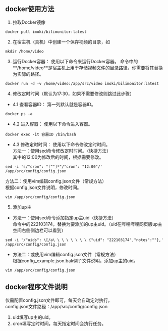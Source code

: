 ## docker使用方法
1. 拉取Docker镜像  
```
docker pull imoki/bilimonitor:latest
```
  
2. 在宿主机（真机）中创建一个保存视频的目录，如  
```
mkdir /home/video
```
  
3. 运行Docker容器： 使用以下命令来运行Docker容器。 
命令中的**/home/video**是宿主机上用于存储视频文件的目录路径，你需要将其替换为实际的路径。  
```
docker run -d -v /home/video:/app/src/video imoki/bilimonitor:latest
```
  
4. 修改定时时间（默认为17:30，如果不需要修改则跳过此步骤）  
- 4.1 查看容器ID： 第一列默认就是容器ID。
```
docker ps -a
```
- 4.2 进入容器： 使用以下命令进入容器。
``` 
docker exec -it 容器ID /bin/bash  
```
- 4.3 修改定时时间： 使用以下命令修改定时时间。  
方法一：使用sed命令修改定时时间。（快捷方法）  
其中的12:00为修改后的时间，根据需要修改。  
```
sed -i 's/"cron": "[^"]*"/"cron": "12:00"/' /app/src/config/config.json
```
  
方法二：使用vim编辑config.json文件（常规方法）  
根据config.json文件说明，修改时间。  
```
vim /app/src/config/config.json  
```


5. 添加up主
- 方法一：使用sed命令添加指定up主uid（快捷方法）  
命令中的222103174，替换为要添加的up主uid。（uid在哔哩哔哩网页版up主空间右侧侧边栏可以看到）  
```
sed -i '/"uids": \[/a\ \ \ \ \ \ \ \ {"uid": "222103174","notes":""},' /app/src/config/config.json
```
   
- 方法二：或使用vim编辑config.json文件（常规方法）   
根据config_example.json.bak例子文件说明，添加up主的uid。  
```
vim /app/src/config/config.json  
```
 
  
## docker程序文件说明
仅需配置config.json文件即可，每天会自动定时执行。  
config.json文件路径：/app/src/config/config.json  
1. uid填写up主的uid。  
2. cron填写定时时间，每天指定时间会执行任务。  